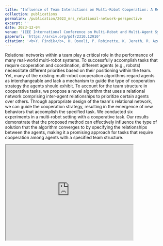 ```yaml
---
title: "Influence of Team Interactions on Multi-Robot Cooperation: A Relational Network Perspective"
collection: publications
permalink: /publication/2023_mrs_relational-network-perspective
excerpt: ''
date: 2023-12-04
venue: 'IEEE International Conference on Multi-Robot and Multi-Agent Systems (MRS)'
paperurl: 'https://arxiv.org/pdf/2310.12910'
citation: '<b>Y. Findik</b>, H. Osooli, P. Robinette, K. Jerath, R. Azadeh. &quot;Influence of Team Interactions on Multi-Robot Cooperation: A Relational Network Perspective.&quot; <i>In proceeding IEEE International Symposium on Multi-Robot and Multi-Agent Systems (MRS), Boston, MA, Dec 4-5, 2023</i>.'
---
```


Relational networks within a team play a critical role in the performance of many real-world multi-robot systems. To successfully accomplish tasks that require cooperation and coordination, different agents (e.g., robots) necessitate different priorities based on their positioning within the team. Yet, many of the existing multi-robot cooperation algorithms regard agents as interchangeable and lack a mechanism to guide the type of cooperation strategy the agents should exhibit. To account for the team structure in cooperative tasks, we propose a novel algorithm that uses a relational network comprising inter-agent relationships to prioritize certain agents over others. Through appropriate design of the team's relational network, we can guide the cooperation strategy, resulting in the emergence of new behaviors that accomplish the specified task. We conducted six experiments in a multi-robot setting with a cooperative task. Our results demonstrate that the proposed method can effectively influence the type of solution that the algorithm converges to by specifying the relationships between the agents, making it a promising approach for tasks that require cooperation among agents with a specified team structure.

<iframe width="420" height="315"
src="https://www.youtube.com/embed/EV0vH1b2xBI">
</iframe>